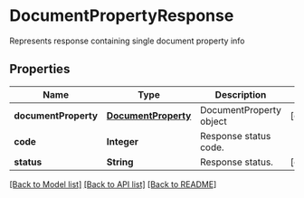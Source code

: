 ﻿
# DocumentPropertyResponse
Represents response containing single document property info

## Properties
Name | Type | Description | Notes
------------ | ------------- | ------------- | -------------
**documentProperty** | [**DocumentProperty**](DocumentProperty.md) | DocumentProperty object | [optional]
**code** | **Integer** | Response status code. | 
**status** | **String** | Response status. | [optional]


[[Back to Model list]](../../README.md#documentation-for-models) [[Back to API list]](../../README.md#documentation-for-api-endpoints) [[Back to README]](../../README.md)


